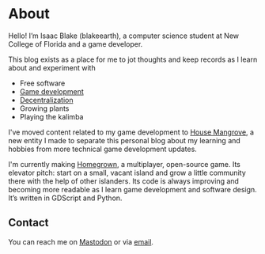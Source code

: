 # About

Hello! I’m Isaac Blake (blakeearth), a computer science student at New College of Florida and a game developer.

This blog exists as a place for me to jot thoughts and keep records as I learn about and experiment with

- Free software
- [Game development](https://write.as/house-mangrove/tag:Gamedev)
- [Decentralization](https://blake.earth/tag:Decentralization)
- Growing plants
- Playing the kalimba

I've moved content related to my game development to [House Mangrove](https://write.as/house-mangrove), a new entity I made to separate this personal blog about my learning and hobbies from more technical game development updates.

I'm currently making [Homegrown](https://write.as/house-mangrove/tag:Homegrown), a multiplayer, open-source game. Its elevator pitch: start on a small, vacant island and grow a little community there with the help of other islanders. Its code is always improving and becoming more readable as I learn game development and software design. It’s written in GDScript and Python.

## Contact
You can reach me on [Mastodon](https://fosstodon.org/@blakeearth) or via [email](mailto:isaac@blake.earth).
